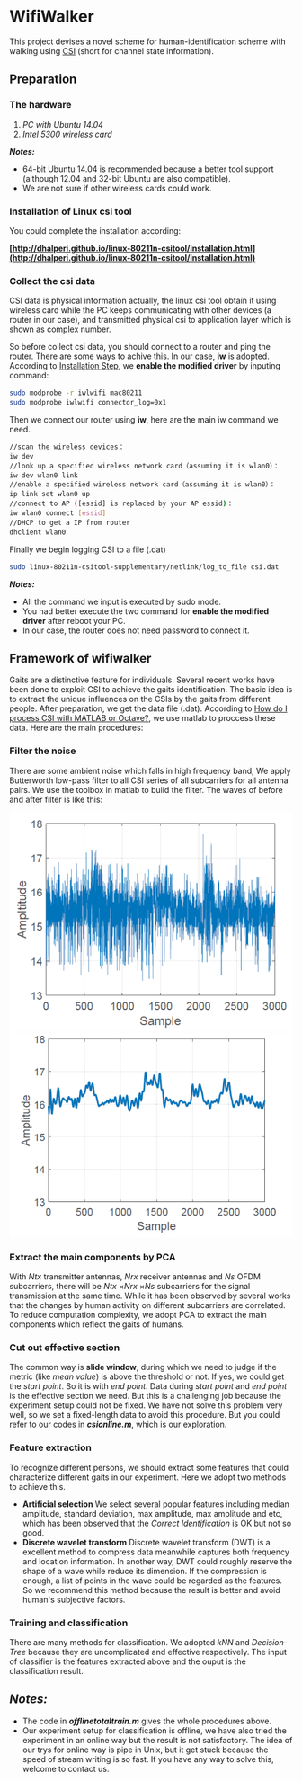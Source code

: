 # WifiWalker
This project devises a novel scheme for human-identification scheme with walking using [CSI](https://en.wikipedia.org/wiki/Channel_state_information) (short for channel state information).
## Preparation
### The hardware
1. _PC with Ubuntu 14.04_
2. _Intel 5300 wireless card_

***Notes:***
* 64-bit Ubuntu 14.04 is recommended because a better tool support (although 12.04 and 32-bit Ubuntu are also compatible).
* We are not sure if other wireless cards could work.
### Installation of Linux csi tool
You could complete the installation according:

**[http://dhalperi.github.io/linux-80211n-csitool/installation.html](http://dhalperi.github.io/linux-80211n-csitool/installation.html)**

### Collect the csi data
CSI data is physical information actually, the linux csi tool obtain it using wireless card while the PC keeps communicating with other devices (a router in our case),
 and transmitted physical csi to application layer which is shown as complex number.

So before collect csi data, you should connect to a router and ping the router. There are some ways to achive this. In our case, **iw** is adopted.
According to [Installation Step](http://dhalperi.github.io/linux-80211n-csitool/installation.html), we **enable the modified driver** by inputing command:
```bash
sudo modprobe -r iwlwifi mac80211
sudo modprobe iwlwifi connector_log=0x1
```
Then we connect our router using **iw**, here are the main iw command we need.
```bash
//scan the wireless devices：
iw dev
//look up a specified wireless network card（assuming it is wlan0）：
iw dev wlan0 link
//enable a specified wireless network card（assuming it is wlan0）：
ip link set wlan0 up
//connect to AP ([essid] is replaced by your AP essid)：
iw wlan0 connect [essid]
//DHCP to get a IP from router
dhclient wlan0
```
Finally we begin logging CSI to a file (.dat)
```bash
sudo linux-80211n-csitool-supplementary/netlink/log_to_file csi.dat
```
***Notes:***
* All the command we input is executed by sudo mode.
* You had better execute the two command for **enable the modified driver** after reboot your PC.
* In our case, the router does not need password to connect it.

## Framework of wifiwalker
Gaits are a distinctive feature for individuals. Several recent works have been done to exploit CSI to achieve the gaits identification. The basic idea is to extract the unique influences on the CSIs by the gaits from different people.
After preparation, we get the data file (.dat). According to [How do I process CSI with MATLAB or Octave?](http://dhalperi.github.io/linux-80211n-csitool/faq.html), we use matlab to proccess these data.  Here are the main procedures:

### Filter the noise
There are some ambient noise which falls in high frequency band, We apply Butterworth low-pass filter to all CSI series of all subcarriers for all antenna pairs. We use the toolbox in matlab to build the filter. The waves of before and after filter is like this:

![Before Filter](/img/beforefilter.png) ![After Filter](/img/afterfilter.png)

### Extract the main components by PCA
With *Ntx* transmitter antennas, *Nrx* receiver antennas and *Ns* OFDM subcarriers, there will be *Ntx* ×*Nrx* ×*Ns* subcarriers for the signal transmission at the same time. While it has been observed by several works that the changes by human activity on different subcarriers are correlated. To reduce computation complexity, we adopt PCA to extract the main components which reflect the gaits of humans.

### Cut out effective section
The common way is **slide window**, during which we need to judge if the metric (like *mean value*) is above the threshold or not. If yes, we could get the *start point*. So it is with *end point*.  Data during *start point* and *end point* is the effective section we need. But this is a challenging job because the experiment setup could not be fixed. We have not solve this problem very well, so we set a fixed-length data to avoid this procedure. But you could refer to our codes in ***csionline.m***, which is our exploration.

### Feature extraction
To recognize different persons, we should extract some features that could characterize different gaits in our experiment. Here we adopt two methods to achieve this.
* **Artificial selection** We select several popular features including median amplitude, standard deviation, max amplitude, max amplitude and etc, which has been observed that the *Correct Identification* is OK but not so good.
* **Discrete wavelet transform** Discrete wavelet transform (DWT) is a excellent method to compress data meanwhile captures both frequency and location information. In another way, DWT could roughly reserve the shape of a wave while reduce its dimension. If the compression is enough, a list of points in the wave could be regarded as the features. So we recommend this method because the result is better and avoid human's subjective factors.

### Training and classification
There are many methods for classification. We adopted *kNN* and *Decision-Tree* because they are uncomplicated and effective respectively. The input of classifier is the features extracted above and the ouput is the classification result.

## ***Notes:***
* The code in ***offlinetotaltrain.m*** gives the whole procedures above.
* Our experiment setup for classification is offline, we have also tried the experiment in an online way but the result is not satisfactory. The idea of our trys for online way is pipe in Unix, but it get stuck because the speed of stream writing is so fast. If you have any way to solve this, welcome to contact us.
